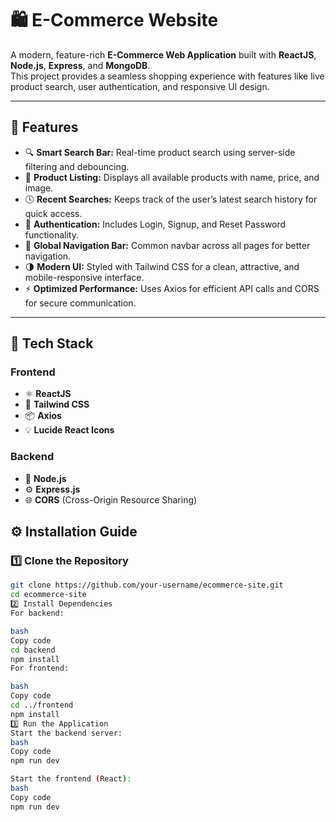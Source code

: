 # 🛍️ E-Commerce Website

A modern, feature-rich **E-Commerce Web Application** built with **ReactJS**, **Node.js**, **Express**, and **MongoDB**.  
This project provides a seamless shopping experience with features like live product search, user authentication, and responsive UI design.  

---

## 🚀 Features

- 🔍 **Smart Search Bar:** Real-time product search using server-side filtering and debouncing.  
- 🧾 **Product Listing:** Displays all available products with name, price, and image.  
- 🕓 **Recent Searches:** Keeps track of the user’s latest search history for quick access.  
- 🔐 **Authentication:** Includes Login, Signup, and Reset Password functionality.  
- 🧭 **Global Navigation Bar:** Common navbar across all pages for better navigation.  
- 🌗 **Modern UI:** Styled with Tailwind CSS for a clean, attractive, and mobile-responsive interface.  
- ⚡ **Optimized Performance:** Uses Axios for efficient API calls and CORS for secure communication.  

---

## 🧩 Tech Stack

### Frontend
- ⚛️ **ReactJS**
- 🎨 **Tailwind CSS**
- 📦 **Axios**
- 💡 **Lucide React Icons**

### Backend
- 🧠 **Node.js**
- ⚙️ **Express.js**
- 🌐 **CORS** (Cross-Origin Resource Sharing)



## ⚙️ Installation Guide

### 1️⃣ Clone the Repository
```bash
git clone https://github.com/your-username/ecommerce-site.git
cd ecommerce-site
2️⃣ Install Dependencies
For backend:

bash
Copy code
cd backend
npm install
For frontend:

bash
Copy code
cd ../frontend
npm install
3️⃣ Run the Application
Start the backend server:
bash
Copy code
npm run dev

Start the frontend (React):
bash
Copy code
npm run dev
